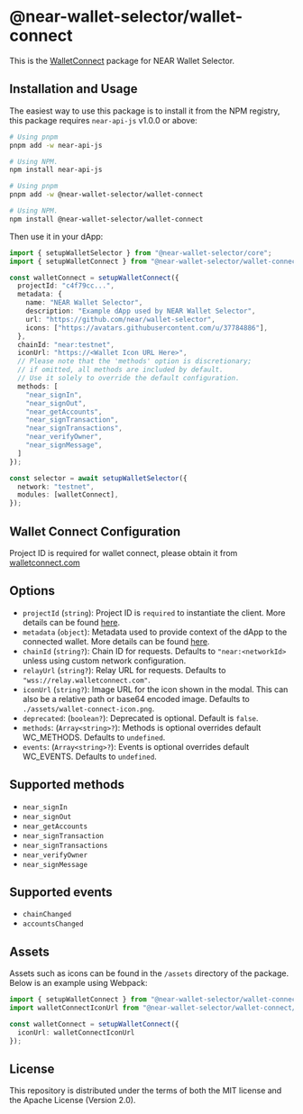 # @near-wallet-selector/wallet-connect

This is the [WalletConnect](https://walletconnect.com/) package for NEAR Wallet Selector.

## Installation and Usage

The easiest way to use this package is to install it from the NPM registry, this package requires `near-api-js` v1.0.0 or above:

```bash
# Using pnpm
pnpm add -w near-api-js

# Using NPM.
npm install near-api-js
```
```bash
# Using pnpm
pnpm add -w @near-wallet-selector/wallet-connect

# Using NPM.
npm install @near-wallet-selector/wallet-connect
```

Then use it in your dApp:

```ts
import { setupWalletSelector } from "@near-wallet-selector/core";
import { setupWalletConnect } from "@near-wallet-selector/wallet-connect";

const walletConnect = setupWalletConnect({
  projectId: "c4f79cc...",
  metadata: {
    name: "NEAR Wallet Selector",
    description: "Example dApp used by NEAR Wallet Selector",
    url: "https://github.com/near/wallet-selector",
    icons: ["https://avatars.githubusercontent.com/u/37784886"],
  },
  chainId: "near:testnet",
  iconUrl: "https://<Wallet Icon URL Here>",
  // Please note that the 'methods' option is discretionary;
  // if omitted, all methods are included by default.
  // Use it solely to override the default configuration.
  methods: [
    "near_signIn",
    "near_signOut",
    "near_getAccounts",
    "near_signTransaction",
    "near_signTransactions",
    "near_verifyOwner",
    "near_signMessage",
  ]
});

const selector = await setupWalletSelector({
  network: "testnet",
  modules: [walletConnect],
});
```

## Wallet Connect Configuration

Project ID is required for wallet connect, please obtain it from [walletconnect.com](https://walletconnect.com/)


## Options

- `projectId` (`string`): Project ID is `required` to instantiate the client. More details can be found [here](https://docs.walletconnect.com/2.0/cloud/relay#project-id).
- `metadata` (`object`): Metadata used to provide context of the dApp to the connected wallet. More details can be found [here](https://docs.walletconnect.com/2.0/specs/clients/core/pairing/data-structures#metadata).
- `chainId` (`string?`): Chain ID for requests. Defaults to `"near:<networkId>` unless using custom network configuration.
- `relayUrl` (`string?`): Relay URL for requests. Defaults to `"wss://relay.walletconnect.com"`.
- `iconUrl` (`string?`): Image URL for the icon shown in the modal. This can also be a relative path or base64 encoded image. Defaults to `./assets/wallet-connect-icon.png`.
- `deprecated`: (`boolean?`): Deprecated is optional. Default is `false`.
- `methods`: (`Array<string>?`): Methods is optional overrides default WC_METHODS. Defaults to `undefined`.
- `events`: (`Array<string>?`): Events is optional overrides default WC_EVENTS. Defaults to `undefined`.

## Supported methods
- `near_signIn`
- `near_signOut`
- `near_getAccounts`
- `near_signTransaction`
- `near_signTransactions`
- `near_verifyOwner`
- `near_signMessage`

## Supported events

- `chainChanged`
- `accountsChanged`

## Assets

Assets such as icons can be found in the `/assets` directory of the package. Below is an example using Webpack:

```ts
import { setupWalletConnect } from "@near-wallet-selector/wallet-connect";
import walletConnectIconUrl from "@near-wallet-selector/wallet-connect/assets/wallet-connect-icon.png";

const walletConnect = setupWalletConnect({
  iconUrl: walletConnectIconUrl
});
```

## License

This repository is distributed under the terms of both the MIT license and the Apache License (Version 2.0).
